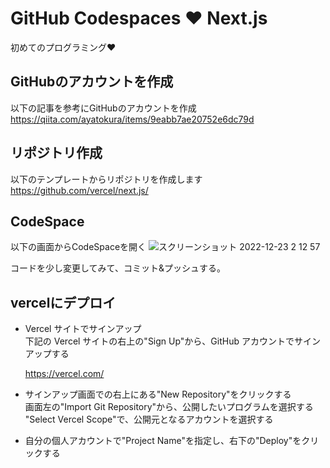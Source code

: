 # GitHub Codespaces ♥️ Next.js
初めてのプログラミング♥️

## GitHubのアカウントを作成
以下の記事を参考にGitHubのアカウントを作成  
https://qiita.com/ayatokura/items/9eabb7ae20752e6dc79d
## リポジトリ作成
以下のテンプレートからリポジトリを作成します  
https://github.com/vercel/next.js/

## CodeSpace
以下の画面からCodeSpaceを開く
![スクリーンショット 2022-12-23 2 12 57](https://user-images.githubusercontent.com/89256544/209189850-1ceeebf1-167d-4b6d-80ef-289022579e2a.png)

コードを少し変更してみて、コミット&プッシュする。

## vercelにデプロイ
- Vercel サイトでサインアップ  
下記の Vercel サイトの右上の"Sign Up"から、GitHub アカウントでサインアップする

  https://vercel.com/

- サインアップ画面での右上にある"New Repository"をクリックする  
画面左の"Import Git Repository"から、公開したいプログラムを選択する
"Select Vercel Scope"で、公開元となるアカウントを選択する

- 自分の個人アカウントで"Project Name"を指定し、右下の"Deploy"をクリックする

